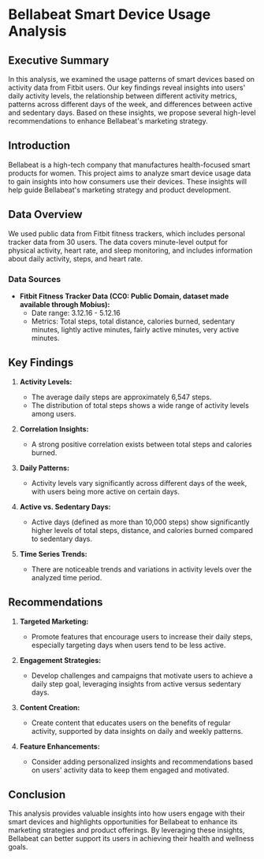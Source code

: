 # Bellabeat Smart Device Usage Analysis

## Executive Summary
In this analysis, we examined the usage patterns of smart devices based on activity data from Fitbit users. Our key findings reveal insights into users' daily activity levels, the relationship between different activity metrics, patterns across different days of the week, and differences between active and sedentary days. Based on these insights, we propose several high-level recommendations to enhance Bellabeat's marketing strategy.

## Introduction
Bellabeat is a high-tech company that manufactures health-focused smart products for women. This project aims to analyze smart device usage data to gain insights into how consumers use their devices. These insights will help guide Bellabeat's marketing strategy and product development.

## Data Overview
We used public data from Fitbit fitness trackers, which includes personal tracker data from 30 users. The data covers minute-level output for physical activity, heart rate, and sleep monitoring, and includes information about daily activity, steps, and heart rate.

### Data Sources
- **Fitbit Fitness Tracker Data (CC0: Public Domain, dataset made available through Mobius):**
  - Date range: 3.12.16 - 5.12.16
  - Metrics: Total steps, total distance, calories burned, sedentary minutes, lightly active minutes, fairly active minutes, very active minutes.

## Key Findings
1. **Activity Levels:**
   - The average daily steps are approximately 6,547 steps.
   - The distribution of total steps shows a wide range of activity levels among users.

2. **Correlation Insights:**
   - A strong positive correlation exists between total steps and calories burned.

3. **Daily Patterns:**
   - Activity levels vary significantly across different days of the week, with users being more active on certain days.

4. **Active vs. Sedentary Days:**
   - Active days (defined as more than 10,000 steps) show significantly higher levels of total steps, distance, and calories burned compared to sedentary days.

5. **Time Series Trends:**
   - There are noticeable trends and variations in activity levels over the analyzed time period.

## Recommendations
1. **Targeted Marketing:**
   - Promote features that encourage users to increase their daily steps, especially targeting days when users tend to be less active.

2. **Engagement Strategies:**
   - Develop challenges and campaigns that motivate users to achieve a daily step goal, leveraging insights from active versus sedentary days.

3. **Content Creation:**
   - Create content that educates users on the benefits of regular activity, supported by data insights on daily and weekly patterns.

4. **Feature Enhancements:**
   - Consider adding personalized insights and recommendations based on users' activity data to keep them engaged and motivated.

## Conclusion
This analysis provides valuable insights into how users engage with their smart devices and highlights opportunities for Bellabeat to enhance its marketing strategies and product offerings. By leveraging these insights, Bellabeat can better support its users in achieving their health and wellness goals.
